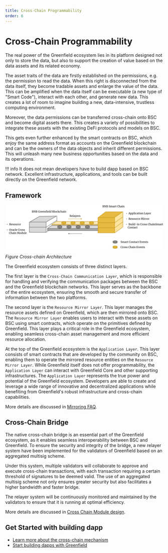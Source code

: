```yaml
---
title: Cross-Chain Programmability
order: 6
---
```


# Cross-Chain Programmability

The real power of the Greenfield ecosystem lies in its platform designed not only to store the data, but also to
support the creation of value based on the data assets and its related economy.

The asset traits of the data are firstly established on the permissions, e.g. the permission to read the data. When 
this right is disconnected from the data itself, they become tradable assets and enlarge the value of the data. This 
can be amplified when the data itself can be executable (a new type of "Smart Code"), interact with each other, and 
generate new data. This creates a lot of room to imagine building a new, data-intensive, trustless computing environment.

Moreover, the data permissions can be transferred cross-chain onto BSC and become digital assets there. This creates a 
variety of possibilities to integrate these assets with the existing DeFi protocols and models on BSC.

This gets even further enhanced by the smart contracts on BSC, which enjoy the same address format as accounts on the 
Greenfield blockchain and can be the owners of the data objects and inherit different permissions. This will unleash 
many new business opportunities based on the data and its operations.

!!! info 
    It does not mean developers have to build dapp based on BSC network. Excellent infrastructure, applications, 
    and tools can be built directly on the Greenfield network.


## Framework

![](../../static/asset/03-Cross-chain-Architecture.jpg)

<div style={{textAlign:'center'}}><i>Figure Cross-chain Architecture</i></div>

The Greenfield ecosystem consists of three distinct layers. 

The first layer is the `Cross-Chain Communication Layer`, which is responsible for handling and verifying 
the communication packages between the BSC and the Greenfield blockchain networks. This layer serves as the backbone of 
the entire ecosystem, ensuring the smooth and secure transfer of information between the two platforms.

The second layer is the `Resource Mirror Layer`. 
This layer manages the resource assets defined on Greenfield, which are then mirrored onto BSC. 
The `Resource Mirror Layer` enables users to interact with these assets on BSC using smart contracts, 
which operate on the primitives defined by Greenfield. This layer plays a critical role in the 
Greenfield ecosystem, enabling seamless cross-chain asset management and more efficient resource allocation.

At the top of the Greenfield ecosystem is the `Application Layer`. This layer consists of smart contracts 
that are developed by the community on BSC, enabling them to operate the mirrored resource entities on
the `Resource Mirror Layer`. While Greenfield itself does not offer programmability, the `Application Layer`
can interact with Greenfield Core and other supporting infrastructures. The `Application Layer` represents the true power and 
potential of the Greenfield ecosystem. Developers are able to create and leverage a 
wide range of innovative and decentralized applications while benefiting from Greenfield's robust 
infrastructure and cross-chain capabilities.

More details are discussed in [Mirroring FAQ](../../faq/mirroring-faqs.md).

## Cross-Chain Bridge
The native cross-chain bridge is an essential part of the Greenfield ecosystem, 
as it enables seamless interoperability between BSC and Greenfield. 
To ensure the security and integrity of the bridge, a new relayer system have been implemented for the validators of Greenfield
based on an aggregated multisig scheme.

Under this system, multiple validators will collaborate to approve and execute cross-chain transactions, 
with each transaction requiring a certain threshold of signatures to be deemed valid. 
The use of an aggregated multisig scheme not only ensures greater security but also 
facilitates a higher bandwidth and faster bridge.

The relayer system will be continuously monitored and maintained by the validators to 
ensure that it is running at optimal efficiency.

More details are discussed in [Cross Chain Module design](../greenfield-blockchain/modules/cross-chain.md).

## Get Started with building dapp

- [Learn more about the cross-chain mechanism](../greenfield-blockchain/modules/cross-chain.md)
- [Start building dapps with Greenfield](../../tutorials/index.md)

